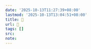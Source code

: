 ```yaml
---
date: '2025-10-13T11:27:39+08:00'
lastmod: '2025-10-13T13:04:51+08:00'
title: 󰘿
url: 󰘿
tags: []
src:
note:
---
```

